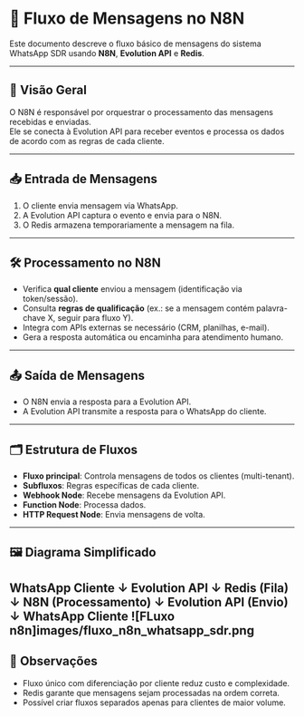 # 🔄 Fluxo de Mensagens no N8N

Este documento descreve o fluxo básico de mensagens do sistema WhatsApp SDR usando **N8N**, **Evolution API** e **Redis**.

---

## 📌 Visão Geral
O N8N é responsável por orquestrar o processamento das mensagens recebidas e enviadas.  
Ele se conecta à Evolution API para receber eventos e processa os dados de acordo com as regras de cada cliente.

---

## 📥 Entrada de Mensagens
1. O cliente envia mensagem via WhatsApp.
2. A Evolution API captura o evento e envia para o N8N.
3. O Redis armazena temporariamente a mensagem na fila.

---

## 🛠 Processamento no N8N
- Verifica **qual cliente** enviou a mensagem (identificação via token/sessão).
- Consulta **regras de qualificação** (ex.: se a mensagem contém palavra-chave X, seguir para fluxo Y).
- Integra com APIs externas se necessário (CRM, planilhas, e-mail).
- Gera a resposta automática ou encaminha para atendimento humano.

---

## 📤 Saída de Mensagens
- O N8N envia a resposta para a Evolution API.
- A Evolution API transmite a resposta para o WhatsApp do cliente.

---

## 🗂 Estrutura de Fluxos
- **Fluxo principal**: Controla mensagens de todos os clientes (multi-tenant).
- **Subfluxos**: Regras específicas de cada cliente.
- **Webhook Node**: Recebe mensagens da Evolution API.
- **Function Node**: Processa dados.
- **HTTP Request Node**: Envia mensagens de volta.

---

## 🖼 Diagrama Simplificado
WhatsApp Cliente
↓
Evolution API
↓
Redis (Fila)
↓
N8N (Processamento)
↓
Evolution API (Envio)
↓
WhatsApp Cliente
![FLuxo n8n]images/fluxo_n8n_whatsapp_sdr.png
---

## 📌 Observações
- Fluxo único com diferenciação por cliente reduz custo e complexidade.
- Redis garante que mensagens sejam processadas na ordem correta.
- Possível criar fluxos separados apenas para clientes de maior volume.

